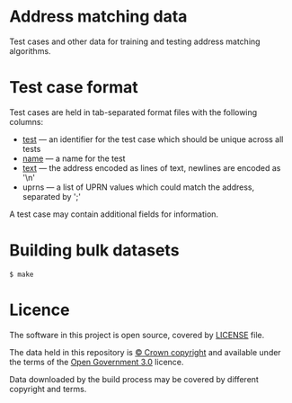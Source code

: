 # Address matching data

Test cases and other data for training and testing address matching algorithms.

# Test case format

Test cases are held in tab-separated format files with the following columns:

- [test](http://field.discovery.openregister.org/field/test) — an identifier for the test case which should be unique across all tests
- [name](http://field.discovery.openregister.org/field/name) — a name for the test
- [text](http://field.alpha.openregister.org/field/text) — the address encoded as lines of text, newlines are encoded as '\n'
- uprns — a list of UPRN values which could match the address, separated by ';'

A test case may contain additional fields for information.

# Building bulk datasets

    $ make

# Licence

The software in this project is open source, covered by [LICENSE](LICENSE) file.

The data held in this repository is [© Crown copyright](http://www.nationalarchives.gov.uk/information-management/re-using-public-sector-information/copyright-and-re-use/crown-copyright/)
and available under the terms of the [Open Government 3.0](https://www.nationalarchives.gov.uk/doc/open-government-licence/version/3/) licence.

Data downloaded by the build process may be covered by different copyright and terms.
